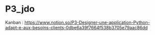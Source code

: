 # P3_jdo
Kanban : https://www.notion.so/P3-Designer-une-application-Python-adapt-e-aux-besoins-clients-0dbe6a39f7664f538b3705e79aac86dd
